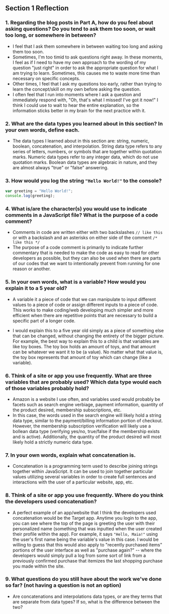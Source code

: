 ## Section 1 Reflection

### 1. Regarding the blog posts in Part A, how do you feel about asking questions? Do you tend to ask them too soon, or wait too long, or somewhere in between?
- I feel that I ask them somewhere in between waiting too long and asking them too soon.
- Sometimes, I'm too timid to ask questions right away. In these moments, I feel as if I need to have my own approach to the wording of my question "just right" in order to ask the appropriate question for what I am trying to learn. Sometimes, this causes me to waste more time than necessary on specific concepts.
- Other times, I feel that I ask my questions too early, rather than trying to learn the concept/skill on my own before asking the question.
- I often feel that I run into moments where I ask a question and immediately respond with, "Oh, that's what I missed! I've got it now!" I think I could use to wait to hear the entire explanation, so the information sticks better in my brain for the next practice with it.

### 2. What are the data types you learned about in this section? In your own words, define each.
- The data types I learned about in this section are: string, numeric, boolean, concatenation, and interpolation. String data type refers to any series of letters, numbers, or symbols that are together within quotation marks. Numeric data types refer to any integer data, which do not use quotation marks. Boolean data types are algebraic in nature, and they are almost always "true" or "false" answering.

### 3. How would you log the string `"Hello World!"` to the console?
``` JavaScript
var greeting = "Hello World!";
console.log(greeting);
```

### 4. What is/are the character(s) you would use to indicate comments in a JavaScript file? What is the purpose of a code comment?
- Comments in code are written either with two backslashes `// like this` or with a backslash and an asterisks on either side of the comment `/* like this */`
- The purpose of a code comment is primarily to indicate further commentary that is needed to make the code as easy to read for other developers as possible, but they can also be used when there are parts of our codes that we want to intentionally prevent from running for one reason or another.

### 5. In your own words, what is a variable? How would you explain it to a 5 year old?
- A variable it a piece of code that we can manipulate to input different values to a piece of code or assign different inputs to a piece of code. This works to make coding/web developing much simpler and more efficient when there are repetitive points that are necessary to build a specific part of a longer code.

- I would explain this to a five year old simply as a piece of something else that can be changed, without changing the entirety of the bigger picture. For example, the best way to explain this to a child is that variables are like toy boxes. The toy box holds an amount of toys, and that amount can be whatever we want it to be (a value). No matter what that value is, the toy box represents that amount of toy which can change (like a variable).

### 6. Think of a site or app you use frequently. What are three variables that are probably used? Which data type would each of those variables probably hold?
- Amazon is a website I use often, and variables used would probably be facets such as search engine verbiage, payment information, quantity of the product desired, membership subscriptions, etc.
- In this case, the words used in the search engine will likely hold a string data type, similar to the payment/billing information portion of checkout. However, the membership subscription verification will likely use a bollean data type (verifying yes/no, true/false if the membership exists and is active). Additionally, the quantity of the product desired will most likely hold a strictly numeric data type.

### 7. In your own words, explain what concatenation is.
- Concatenation is a programming term used to describe joining strings together within JavaScript. It can be used to join together particular values utilizing several variables in order to create full sentences and interactions with the user of a particular website, app, etc.

### 8. Think of a site or app you use frequently. Where do you think the developers used concatenation?
- A perfect example of an app/website that I think the developers used concatenation would be the Target app. Anytime you login to the app, you can see where the top of the page is greeting the user with their personalized name (something that was inputted when the user created their profile within the app). For example, it says `"Hello, Maia!"` using the user's first name being the variable's value in this case. I would be willing to guess that this would also apply to "recently purchased items" portions of the user interface as well as "purchase again?" -- where the developers would simply pull a log from some sort of link from a previously confirmed purchase that itemizes the last shopping purchase you made within the site.

### 9. What questions do you still have about the work we've done so far? (not having a question is not an option)
- Are concatenations and interpolations data types, or are they terms that are separate from data types? If so, what is the difference between the two?
